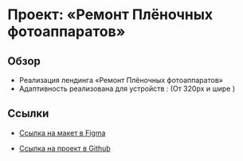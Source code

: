 # Проект: «Ремонт Плёночных фотоаппаратов»

## Обзор

* Реализация лендинга «Ремонт Плёночных фотоаппаратов»
* Адаптивность реализована для устройств : (От 320px и шире )

## Ссылки

* [Ссылка на макет в Figma](https://www.figma.com/file/G3UWFlQmNtNs67751YiDH2/Month-of-Landings_external-link?node-id=2%3A1692)

* [Ссылка на проект в Github](https://slavk11.github.io/Repear-film-camera/)


